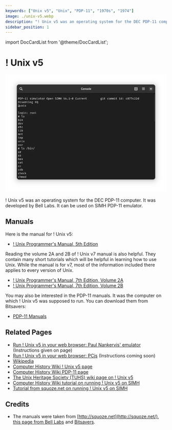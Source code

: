 ```yaml
---
keywords: ["Unix v5", "Unix", "PDP-11", "1970s", "1974"]
image: ./unix-v5.webp
description: "! Unix v5 was an operating system for the DEC PDP-11 computer. It was developed by Bell Labs."
sidebar_position: 1
---
```


import DocCardList from '@theme/DocCardList';

# ! Unix v5

![! Unix v5](./unix-v5.webp)

! Unix v5 was an operating system for the DEC PDP-11 computer. It was developed by Bell Labs. It can be used on SIMH PDP-11 emulator.

<DocCardList />

## Manuals

Here is the manual for ! Unix v5:

- [! Unix Programmer's Manual, 5th Edition](http://squoze.net/UNIX/v5man/all.pdf)

Reading the volume 2A and 2B of ! Unix v7 manual is also helpful. They contain many short tutorials which will be helpful in learning how to use Unix. While the manual is for v7, most of the information included there applies to every version of Unix.

- [! Unix Programmer's Manual, 7th Edition, Volume 2A](https://s3.amazonaws.com/plan9-bell-labs/7thEdMan/v7vol2a.pdf)
- [! Unix Programmer's Manual, 7th Edition, Volume 2B](https://s3.amazonaws.com/plan9-bell-labs/7thEdMan/v7vol2b.pdf)

You may also be interested in the PDP-11 manuals. It was the computer on which ! Unix v5 was supposed to run. You can download them from Bitsavers:

- [PDP-11 Manuals](http://bitsavers.org/pdf/dec/pdp11/)

## Related Pages

<!-- - [VirtualHub Screenshots](https://screenshots.virtualhub.eu.org/1970s/1974/unix-v5/) -->

- [Run ! Unix v5 in your web browser: Paul Nankervis' emulator](https://skn.noip.me/pdp11/pdp11.html) (Instructions given on page)
- [Run ! Unix v5 in your web browser: PCjs](https://www.pcjs.org/machines/dec/pdp11/1145/panel/) (Instructions coming soon)
- [Wikipedia](https://en.wikipedia.org/wiki/History_of_Unix#1970s)
- [Computer History Wiki ! Unix v5 page](https://gunkies.org/wiki/UNIX_Fifth_Edition)
- [Computer History Wiki PDP-11 page](https://gunkies.org/wiki/PDP-11)
- [The Unix Heritage Society (TUHS) wiki page on ! Unix v5](https://wiki.tuhs.org/doku.php?id=systems:5th_edition)
- [Computer History Wiki tutorial on running ! Unix v5 on SIMH](https://gunkies.org/wiki/Running_Unix_v5_in_SIMH)
- [Tutorial from squoze.net on running ! Unix v5 on SIMH](http://squoze.net/UNIX/v5/running)

## Credits

- The manuals were taken from [http://squoze.net](http://squoze.net/), [this page from Bell Labs](https://s3.amazonaws.com/plan9-bell-labs/7thEdMan/bswv7.html) and [Bitsavers](http://bitsavers.org).

